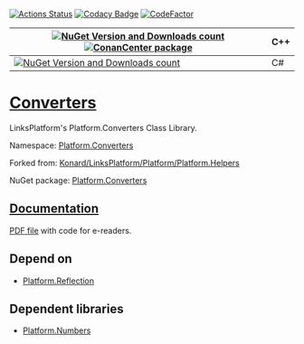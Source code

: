 [![Actions Status](https://github.com/linksplatform/Converters/workflows/CD/badge.svg)](https://github.com/linksplatform/Converters/actions?workflow=CD)
[![Codacy Badge](https://api.codacy.com/project/badge/Grade/1dd688d4d2a74876bed7772e13a835d2)](https://app.codacy.com/gh/linksplatform/Converters?utm_source=github.com&utm_medium=referral&utm_content=linksplatform/Converters&utm_campaign=Badge_Grade_Settings)
[![CodeFactor](https://www.codefactor.io/repository/github/linksplatform/converters/badge)](https://www.codefactor.io/repository/github/linksplatform/converters)

| [![NuGet Version and Downloads count](https://buildstats.info/nuget/Platform.Converters.TemplateLibrary)](https://www.nuget.org/packages/Platform.Converters.TemplateLibrary) [![ConanCenter package](https://repology.org/badge/version-for-repo/conancenter/platform.converters.svg)](https://conan.io/center/platform.converters) | __C++__  |
|-|-|
| [![NuGet Version and Downloads count](https://buildstats.info/nuget/Platform.Converters)](https://www.nuget.org/packages/Platform.Converters) | C# |

# [Converters](https://github.com/linksplatform/Converters)

LinksPlatform's Platform.Converters Class Library.

Namespace: [Platform.Converters](https://linksplatform.github.io/Converters/csharp/api/Platform.Converters.html)

Forked from: [Konard/LinksPlatform/Platform/Platform.Helpers](https://github.com/Konard/LinksPlatform/tree/1a9a968bea64460cfbf0f075b0336bc2179e295c/Platform/Platform.Helpers)

NuGet package: [Platform.Converters](https://www.nuget.org/packages/Platform.Converters)

## [Documentation](https://linksplatform.github.io/Converters)
[PDF file](https://linksplatform.github.io/Converters/csharp/Platform.Converters.pdf) with code for e-readers.

## Depend on
*   [Platform.Reflection](https://github.com/linksplatform/Reflection)

## Dependent libraries
*   [Platform.Numbers](https://github.com/linksplatform/Numbers)

